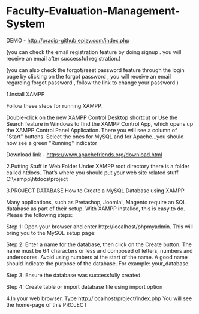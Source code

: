 # Faculty-Evaluation-Management-System  
DEMO - http://pradip-github.epizy.com/index.php

(you can check the email registration feature by doing signup . you will receive an email after successful registration.)

(you can also check the forgot/reset password feature through the login page by clicking on the forgot password , you will receive an email regarding forgot password , follow the link to change your password )

1.Install XAMPP

Follow these steps for running XAMPP:

Double-click on the new XAMPP Control Desktop shortcut or Use the Search feature in Windows to find the XAMPP Control App, which opens up the XAMPP Control Panel Application. There you will see a column of "Start" buttons. Select the ones for MySQL and for Apache...you should now see a green "Running" indicator

Download link - https://www.apachefriends.org/download.html

2.Putting Stuff in Web Folder
Under XAMPP root directory there is a folder called htdocs. That’s where you should put your web site related stuff. 
C:\xampp\htdocs\project

3.PROJECT DATABASE 
How to Create a MySQL Database using XAMPP
 
Many applications, such as Pretashop, Joomla!, Magento require an SQL database as part of their setup. 
With XAMPP installed, this is easy to do.
Please the following steps:

Step 1: Open your browser and enter http://localhost/phpmyadmin. This will bring you to the MySQL setup page:

Step 2: Enter a name for the database, then click on the Create button. 
The name must be 64 characters or less and composed of letters, numbers and underscores.
Avoid using numbers at the start of the name. A good name should indicate the purpose of the database. For example: your_database

Step 3: Ensure the database was successfully created.

Step 4: Create table or import database file using import option

4.In your web browser, Type http://localhost/project/index.php You will see the home-page of this PROJECT 
